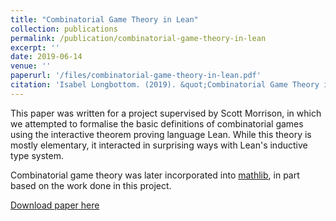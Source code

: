 ```yaml
---
title: "Combinatorial Game Theory in Lean"
collection: publications
permalink: /publication/combinatorial-game-theory-in-lean
excerpt: ''
date: 2019-06-14
venue: ''
paperurl: '/files/combinatorial-game-theory-in-lean.pdf'
citation: 'Isabel Longbottom. (2019). &quot;Combinatorial Game Theory in Lean.&quot.'
---
```


This paper was written for a project supervised by Scott Morrison, in which we attempted to formalise the basic definitions of combinatorial games using the interactive theorem proving language Lean. While this theory is mostly elementary, it interacted in surprising ways with Lean's inductive type system. 

Combinatorial game theory was later incorporated into [mathlib](https://github.com/leanprover-community/mathlib), in part based on the work done in this project.

[Download paper here](/files/combinatorial-game-theory-in-lean.pdf)
